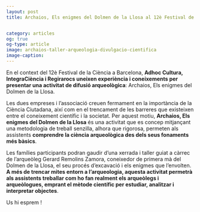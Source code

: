 ```yaml
---
layout: post
title: Archaios, Els enigmes del Dolmen de la Llosa al 12è Festival de la Ciència


category: articles 
og: true
og-type: article
image: archaios-taller-arqueologia-divulgacio-cientifica
image-caption: 
---
```

En el context del 12è Festival de la Ciència a Barcelona, **Adhoc Cultura, IntegraCiència i Regirarocs  uneixen experiència i coneixements per presentar una activitat de difusió arqueològica**: Archaios, Els enigmes del Dolmen de la Llosa.

Les dues empreses i l’associació creuen fermament en la importància de la Ciència Ciutadana, així com en el trencament de les barreres que existeixen entre el coneixement científic i la societat. Per aquest motiu, **Archaios, Els enigmes del Dolmen de la Llosa** és una activitat que es concep mitjançant una metodologia de treball senzilla, alhora que rigorosa, permeten als assistents **comprendre la ciència arqueològica des dels seus fonaments més bàsics**.

Les famílies participants podran gaudir d’una xerrada i taller guiat a càrrec de l’arqueòleg  Gerard Remolins Zamora, coneixedor de primera mà del Dolmen de la Llosa, el seu procés d’excavació i els enigmes que l’envolten.
**A més de trencar mites entorn a l’arqueologia, aquesta activitat permetrà als assistents treballar com ho fan realment els arqueòlegs i arqueòlogues, emprant el mètode científic per estudiar, analitzar i interpretar objectes**.  

Us hi esprem ! 

